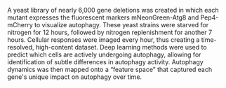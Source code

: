 A yeast library of nearly 6,000 gene deletions was created in which each mutant expresses the fluorescent markers mNeonGreen-Atg8 and Pep4-mCherry to visualize autophagy. These yeast strains were starved for nitrogen for 12 hours, followed by nitrogen replenishment for another 7 hours. Cellular responses were imaged every hour, thus creating a time-resolved, high-content dataset. Deep learning methods were used to predict which cells are actively undergoing autophagy, allowing for identification of subtle differences in autophagy activity. Autophagy dynamics was then mapped onto a “feature space” that captured each gene's unique impact on autophagy over time.
